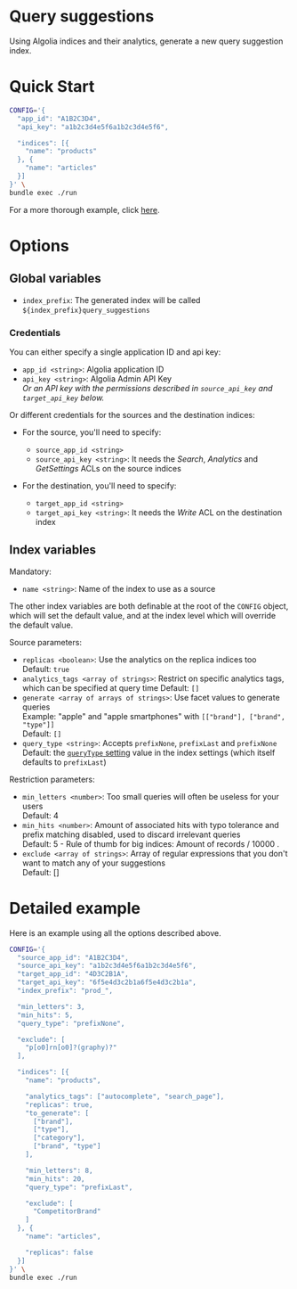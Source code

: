 # Query suggestions

Using Algolia indices and their analytics, generate a new query suggestion index.

# Quick Start

```bash
CONFIG='{
  "app_id": "A1B2C3D4",
  "api_key": "a1b2c3d4e5f6a1b2c3d4e5f6",

  "indices": [{
    "name": "products"
  }, {
    "name": "articles"
  }]
}' \
bundle exec ./run
```

For a more thorough example, click [here](#detailed-example).

# Options

## Global variables

- `index_prefix`: The generated index will be called `${index_prefix}query_suggestions`

### Credentials

You can either specify a single application ID and api key:
- `app_id <string>`: Algolia application ID
- `api_key <string>`: Algolia Admin API Key  
   _Or an API key with the permissions described in `source_api_key` and `target_api_key` below._


Or different credentials for the sources and the destination indices:
- For the source, you'll need to specify:
  * `source_app_id <string>`
  * `source_api_key <string>`: It needs the _Search_, _Analytics_ and _GetSettings_ ACLs on the source indices

- For the destination, you'll need to specify:
  * `target_app_id <string>`
  * `target_api_key <string>`: It needs the _Write_ ACL on the destination index

## Index variables

Mandatory:
- `name <string>`: Name of the index to use as a source  

The other index variables are both definable at the root of the `CONFIG` object, which will set the default value, and at the index level which will override the default value.

Source parameters:
- `replicas <boolean>`: Use the analytics on the replica indices too  
  Default: `true`
- `analytics_tags <array of strings>`: Restrict on specific analytics tags, which can be specified at query time
  Default: `[]`
- `generate <array of arrays of strings>`: Use facet values to generate queries  
  Example: "apple" and "apple smartphones" with `[["brand"], ["brand", "type"]]`  
  Default: `[]`
- `query_type <string>`: Accepts `prefixNone`, `prefixLast` and `prefixNone`  
  Default: the [`queryType` setting](https://www.algolia.com/doc/api-client/ruby/parameters/#querytype) value in the index settings (which itself defaults to `prefixLast`)

Restriction parameters:
- `min_letters <number>`: Too small queries will often be useless for your users  
  Default: 4
- `min_hits <number>`: Amount of associated hits with typo tolerance and prefix matching disabled, used to discard irrelevant queries  
  Default: 5 - Rule of thumb for big indices: Amount of records / 10000 .
- `exclude <array of strings>`: Array of regular expressions that you don't want to match any of your suggestions  
  Default: []

# Detailed example

Here is an example using all the options described above.

```bash
CONFIG='{
  "source_app_id": "A1B2C3D4",
  "source_api_key": "a1b2c3d4e5f6a1b2c3d4e5f6",
  "target_app_id": "4D3C2B1A",
  "target_api_key": "6f5e4d3c2b1a6f5e4d3c2b1a",
  "index_prefix": "prod_",

  "min_letters": 3,
  "min_hits": 5,
  "query_type": "prefixNone",

  "exclude": [
    "p[o0]rn[o0]?(graphy)?"
  ],

  "indices": [{
    "name": "products",

    "analytics_tags": ["autocomplete", "search_page"],
    "replicas": true,
    "to_generate": [
      ["brand"],
      ["type"],
      ["category"],
      ["brand", "type"]
    ],

    "min_letters": 8,
    "min_hits": 20,
    "query_type": "prefixLast",

    "exclude": [
      "CompetitorBrand"
    ]
  }, {
    "name": "articles",

    "replicas": false
  }]
}' \
bundle exec ./run
```
